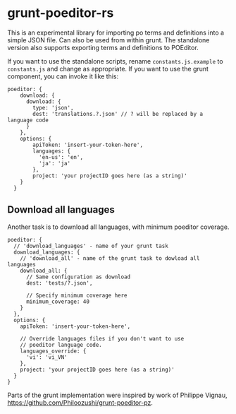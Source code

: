 # grunt-poeditor-rs

This is an experimental library for importing po terms and definitions into a simple JSON file. Can also be used from within grunt. The standalone version also supports exporting terms and definitions to POEditor.

If you want to use the standalone scripts, rename `constants.js.example` to `constants.js` and change as appropriate.
If you want to use the grunt component, you can invoke it like this:

```
poeditor: {
    download: {
      download: {
        type: 'json',
        dest: 'translations.?.json' // ? will be replaced by a language code
      }
    },
    options: {
        apiToken: 'insert-your-token-here',
        languages: {
          'en-us': 'en',
          'ja': 'ja'
        },
        project: 'your projectID goes here (as a string)'
    }
  }
```

## Download all languages
Another task is to download all languages, with minimum poeditor coverage.

```
poeditor: {
  // 'download_languages' - name of your grunt task
  download_languages: {
    // 'download_all' - name of the grunt task to dowload all languages
    download_all: {
      // Same configuration as download
      dest: 'tests/?.json',

      // Specify minimum coverage here
      minimum_coverage: 40
    }
  },
  options: {
    apiToken: 'insert-your-token-here',

    // Override languages files if you don't want to use
    // poeditor language code.
    languages_override: {
      'vi': 'vi_VN'
    },
    project: 'your projectID goes here (as a string)'
  }
}
```

Parts of the grunt implementation were inspired by work of Philippe Vignau, https://github.com/Philoozushi/grunt-poeditor-pz.
